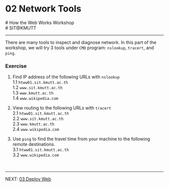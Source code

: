 # 02 Network Tools
\# How the Web Works Workshop  
\# SIT@KMUTT


---
There are many tools to inspect and diagnose network. In this part of the workshop, we will try 3 tools under `CMD` program: `nslookup`, `tracert`, and `ping`.   

### Exercise
1. Find IP address of the following URLs with `nslookup`  
1.1 `htww01.sit.kmutt.ac.th`  
1.2 `www.sit.kmutt.ac.th`  
1.3 `www.kmutt.ac.th`  
1.4 `www.wikipedia.com`

2. View routing to the following URLs with `tracert`  
2.1 `htww01.sit.kmutt.ac.th`  
2.2 `www.sit.kmutt.ac.th`  
2.3 `www.kmutt.ac.th`  
2.4 `www.wikipedia.com`

3. Use `ping` to find the travel time from your machine to the following remote destinations.  
3.1 `htww01.sit.kmutt.ac.th`  
3.2 `www.wikipedia.com`  
<br>

---
NEXT: [03 Deploy Web](docs/03-deploy-web.md)